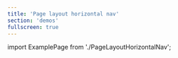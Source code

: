 ```yaml
---
title: 'Page layout horizontal nav'
section: 'demos'
fullscreen: true
---
```


import ExamplePage from './PageLayoutHorizontalNav';

<ExamplePage />
